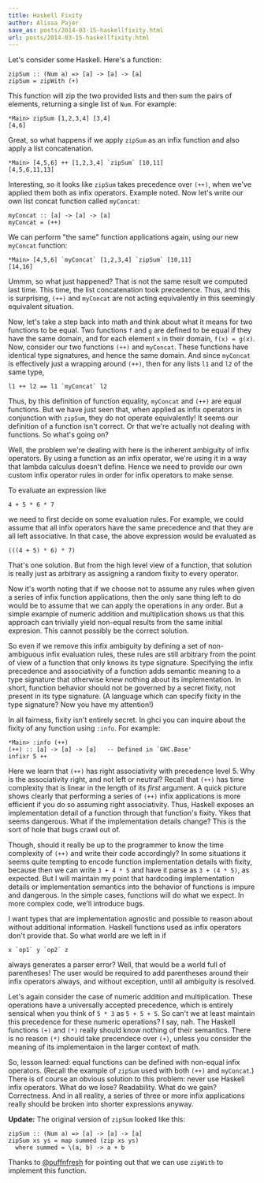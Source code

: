 ```yaml
---
title: Haskell Fixity
author: Alissa Pajer
save_as: posts/2014-03-15-haskellfixity.html
url: posts/2014-03-15-haskellfixity.html
---
```


Let's consider some Haskell. Here's a function:

```
zipSum :: (Num a) => [a] -> [a] -> [a]
zipSum = zipWith (+)
```
This function will zip the two provided lists and then sum the pairs of elements, returning a single list of `Num`. For example: 

```
*Main> zipSum [1,2,3,4] [3,4]
[4,6]
```

Great, so what happens if we apply `zipSum` as an infix function and also apply a list concatenation.
```
*Main> [4,5,6] ++ [1,2,3,4] `zipSum` [10,11]
[4,5,6,11,13]
```

Interesting, so it looks like `zipSum` takes precedence over `(++)`, when we've applied them both as infix operators. Example noted. Now let's write our own list concat function called `myConcat`:

```
myConcat :: [a] -> [a] -> [a]
myConcat = (++)
```

We can perform "the same" function applications again, using our new `myConcat` function:
```
*Main> [4,5,6] `myConcat` [1,2,3,4] `zipSum` [10,11]
[14,16]
```

Ummm, so what just happened? That is not the same result we computed last time. This time, the list concatenation took precedence. Thus, and this is surprising, `(++)` and `myConcat` are not acting equivalently in this seemingly equivalent situation.

Now, let's take a step back into math and think about what it means for two functions to be equal. Two functions `f` and `g` are defined to be equal if they have the same domain, and for each element `x` in their domain, `f(x) = g(x)`. Now, consider our two functions `(++)` and `myConcat`. These functions have identical type signatures, and hence the same domain. And since `myConcat` is effectively just a wrapping around `(++)`, then for any lists `l1` and `l2` of the same type, 
```
l1 ++ l2 == l1 `myConcat` l2
```
Thus, by this definition of function equality, `myConcat` and `(++)` are equal functions. But we have just seen that, when applied as infix operators in conjunction with `zipSum`, they do not operate equivalently! It seems our definition of a function isn't correct. Or that we're actually not dealing with functions. So what's going on?

Well, the problem we're dealing with here is the inherent ambiguity of infix operators. By using a function as an infix operator, we're using it in a way that lambda calculus doesn't define. Hence we need to provide our own custom infix operator rules in order for infix operators to make sense.

To evaluate an expression like 
```
4 + 5 * 6 * 7
```
we need to first decide on some evaluation rules. For example, we could assume that all infix operators have the same precedence and that they are all left associative. In that case, the above expression would be evaluated as 
```
(((4 + 5) * 6) * 7)
```
That's one solution. But from the high level view of a function, that solution is really just as arbitrary as assigning a random fixity to every operator.

Now it's worth noting that if we choose not to assume any rules when given a series of infix function applications, then the only sane thing left to do would be to assume that we can apply the operations in any order. But a simple example of numeric addition and multiplication shows us that this approach can trivially yield non-equal results from the same initial expresion. This cannot possibly be the correct solution.

So even if we remove this infix ambiguity by defining a set of non-ambiguous infix evaluation rules, these rules are still arbitrary from the point of view of a function that only knows its type signature. Specifying the infix precedence and associativity of a function adds semantic meaning to a type signature that otherwise knew nothing about its implementation. In short, function behavior should not be governed by a secret fixity, not present in its type signature. (A language which can specify fixity in the type signature? Now you have my attention!)

In all fairness, fixity isn't entirely secret. In ghci you can inquire about the fixity of any function using `:info`. For example:
```
*Main> :info (++)
(++) :: [a] -> [a] -> [a]   -- Defined in `GHC.Base'
infixr 5 ++
```
Here we learn that `(++)` has right associativity with precedence level 5. Why is the associativity right, and not left or neutral? Recall that `(++)` has time complexity that is linear in the length of its *first* argument. A quick picture shows clearly that performing a series of `(++)` infix applications is more efficient if you do so assuming right associativity. Thus, Haskell exposes an implementation detail of a function through that function's fixity. Yikes that seems dangerous. What if the implementation details change? This is the sort of hole that bugs crawl out of.

Though, should it really be up to the programmer to know the time complexity of `(++)` and write their code accordingly? In some situations it seems quite tempting to encode function implementation details with fixity, because then we can write `3 + 4 * 5` and have it parse as `3 + (4 * 5)`, as expected. But I will maintain my point that hardcoding implementation details or implementation semantics into the behavior of functions is impure and dangerous. In the simple cases, functions will do what we expect. In more complex code, we'll introduce bugs.

I want types that are implementation agnostic and possible to reason about without additional information. Haskell functions used as infix operators don't provide that. So what world are we left in if
```
x `op1` y `op2` z
```
always generates a parser error? Well, that would be a world full of parentheses! The user would be required to add parentheses around their infix operators always, and without exception, until all ambiguity is resolved.

Let's again consider the case of numeric addition and multiplication. These operations have a universally accepted precedence, which is entirely sensical when you think of `5 * 3` as `5 + 5 + 5`. So can't we at least maintain this precedence for these numeric operations? I say, nah. The Haskell functions `(+)` and `(*)` really should know nothing of their semantics. There is no reason `(*)` should take precendece over `(+)`, unless you consider the meaning of its implementaion in the larger context of math.

So, lesson learned: equal functions can be defined with non-equal infix operators. (Recall the example of `zipSum` used with both `(++)` and `myConcat`.) There is of course an obvious solution to this problem: never use Haskell infix operators. What do we lose? Readability. What do we gain? Correctness. And in all reality, a series of three or more infix applications really should be broken into shorter expressions anyway.

**Update:** The original version of `zipSum` looked like this:
```
zipSum :: (Num a) => [a] -> [a] -> [a]
zipSum xs ys = map summed (zip xs ys)
  where summed = \(a, b) -> a + b
```
Thanks to [\@puffnfresh](https://twitter.com/puffnfresh) for pointing out that we can use `zipWith` to implement this function.
